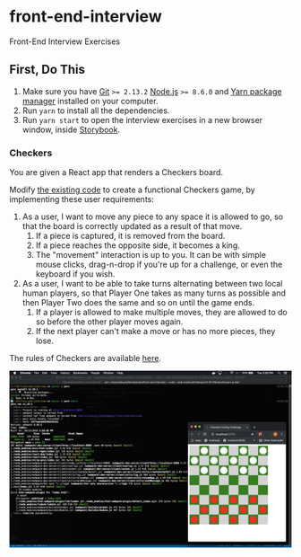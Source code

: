 # front-end-interview

Front-End Interview Exercises

## First, Do This

1. Make sure you have [Git](https://www.git-scm.com/) `>= 2.13.2` [Node.js](https://nodejs.org/en/) `>= 8.6.0` and [Yarn package manager](https://yarnpkg.com/lang/en/) installed on your computer.
1. Run `yarn` to install all the dependencies.
1. Run `yarn start` to open the interview exercises in a new browser window, inside [Storybook](https://storybook.js.org/).

### Checkers

You are given a React app that renders a Checkers board.

Modify [the existing code](https://github.com/Intelight/front-end-interview/blob/master/stories/Checkers.stories.js#L10) to create a functional Checkers game, by implementing these user requirements:

1. As a user, I want to move any piece to any space it is allowed to go, so that the board is correctly updated as a result of that move.
   1. If a piece is captured, it is removed from the board.
   1. If a piece reaches the opposite side, it becomes a king.
   1. The "movement" interaction is up to you. It can be with simple mouse clicks, drag-n-drop if you're up for a challenge, or even the keyboard if you wish.
1. As a user, I want to be able to take turns alternating between two local human players, so that Player One takes as many turns as possible and then Player Two does the same and so on until the game ends.
   1. If a player is allowed to make multiple moves, they are allowed to do so before the other player moves again.
   1. If the next player can't make a move or has no more pieces, they lose.

The rules of Checkers are available [here](https://www.wikihow.com/Play-Checkers).

![Screenshot](https://raw.githubusercontent.com/Intelight/front-end-interview/master/screenshot.png)
